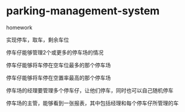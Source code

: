 parking-management-system
=========================

homework

实现停车，取车，剩余车位

停车仔能够管理2个或更多的停车场的情况

停车仔能够将车停在空车位最多的那个停车场

停车仔能够将车停在空置率最高的那个停车场

停车场的经理要管理多个停车仔，让他们停车，同时也可以自己随机停车

停车场的主管，能够看到一张报表，其中包括经理和每个停车仔所管理的车
